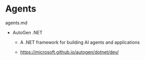 # Agents

agents.md


*   AutoGen .NET

    *   A .NET framework for building AI agents and applications

    *   https://microsoft.github.io/autogen/dotnet/dev/
